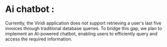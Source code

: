 # Ai chatbot : 

Currently, the Viridi application does not support retrieving a user's last five invoices through traditional database queries. To bridge this gap, we plan to implement an AI-powered chatbot, enabling users to efficiently query and access the required information.
